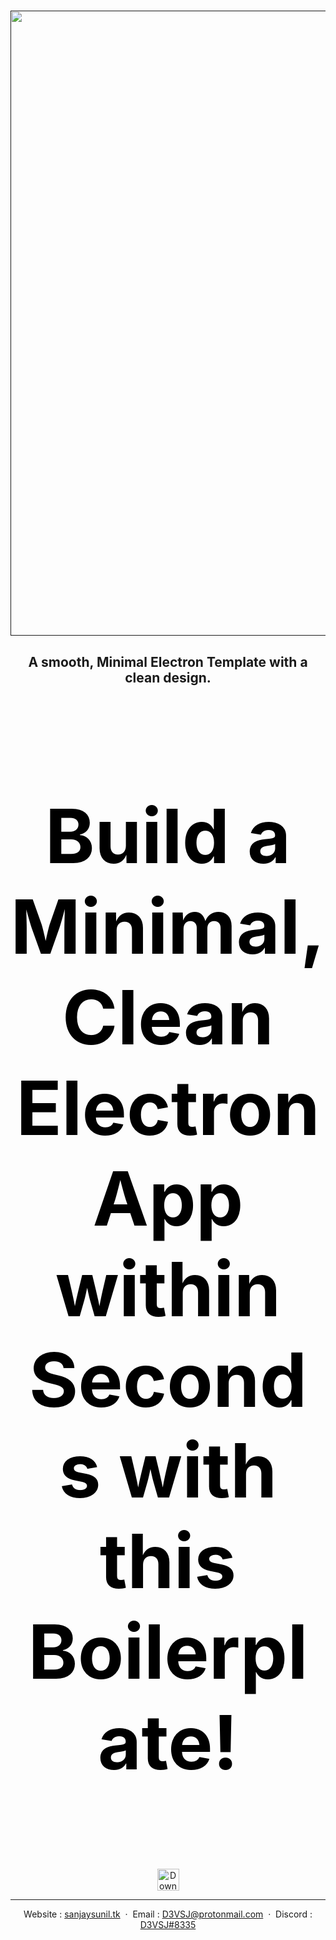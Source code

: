 <h1 align="center">
  <a href=""><img src="https://i.imgur.com/4eE4Lvz.png" alt="" width="1000px"></a>
<h2 align="center">A smooth, Minimal Electron Template with a clean design.
</h1>
<div style="color:black;font-size: 80px;">
<h2 align="center">Build a Minimal, Clean Electron App within Seconds with this Boilerplate!</h2> 
</div>
<br>
<p align="center">
    <a href="https://github.com/D3VSJ/Minimal-Electron-Template/generate">
        <img src="https://img.shields.io/badge/Use-Boilerplate-blue.svg"
            alt="Download latest release" height="35px">
    </a>
</p>


---

<div align="center">

Website : [sanjaysunil.tk](https://sanjaysunil.tk) &nbsp;&middot;&nbsp;
Email : [D3VSJ@protonmail.com](mailto:D3VSJprotonmail.com) &nbsp;&middot;&nbsp;
Discord : [D3VSJ#8335](https://discordapp.com/users/727549614240170066)

</div>







